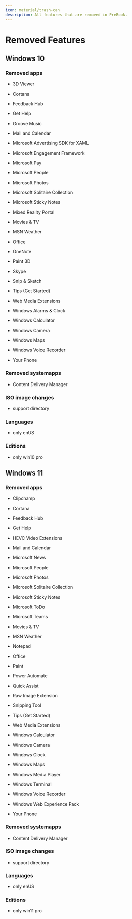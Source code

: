 ```yaml
---
icon: material/trash-can
description: All features that are removed in PreBook.
---
```

# Removed Features

## Windows 10

### Removed apps

- 3D Viewer

- Cortana

- Feedback Hub

- Get Help

- Groove Music

- Mail and Calendar

- Microsoft Advertising SDK for XAML

- Microsoft Engagement Framework

- Microsoft Pay

- Microsoft People

- Microsoft Photos

- Microsoft Solitaire Collection

- Microsoft Sticky Notes

- Mixed Reality Portal

- Movies & TV

- MSN Weather

- Office

- OneNote

- Paint 3D

- Skype

- Snip & Sketch

- Tips (Get Started)

- Web Media Extensions

- Windows Alarms & Clock

- Windows Calculator

- Windows Camera

- Windows Maps

- Windows Voice Recorder

- Your Phone

### Removed systemapps

- Content Delivery Manager

### ISO image changes

- support directory

### Languages

- only enUS

### Editions

- only win10 pro

## Windows 11

### Removed apps

- Clipchamp

- Cortana

- Feedback Hub

- Get Help

- HEVC Video Extensions

- Mail and Calendar

- Microsoft News

- Microsoft People

- Microsoft Photos

- Microsoft Solitaire Collection

- Microsoft Sticky Notes

- Microsoft ToDo

- Microsoft Teams

- Movies & TV

- MSN Weather

- Notepad

- Office

- Paint

- Power Automate

- Quick Assist

- Raw Image Extension

- Snipping Tool

- Tips (Get Started)

- Web Media Extensions

- Windows Calculator

- Windows Camera

- Windows Clock

- Windows Maps

- Windows Media Player

- Windows Terminal

- Windows Voice Recorder

- Windows Web Experience Pack

- Your Phone

### Removed systemapps

- Content Delivery Manager

### ISO image changes

- support directory

### Languages

- only enUS

### Editions

- only win11 pro